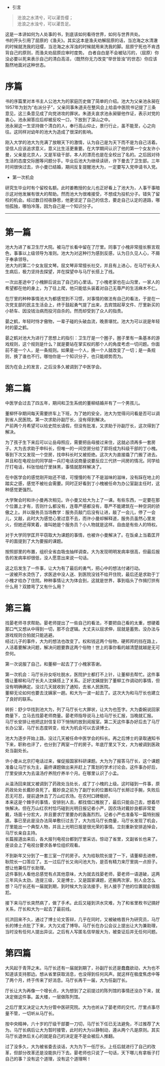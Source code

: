 - 引言

>沧浪之水清兮，可以濯吾缨；  
>沧浪之水浊兮，可以濯吾足。  



这是一本讲如何为人处事的书，到底该如何看待世界，如何与世界共处。  
书的开头引用了屈原的《渔夫》。其实这本是渔夫劝解屈原的话，当沧海之水清澈的时候就洗我的冠缨，当沧海之水浑浊的时候就用来洗我的脚。屈原宁死也不肯违背自己的原则，而渔夫劝屈原应审时度势。
白者自白是不会被玷污的，（屈原）你没必要以死来表示自己的清白高洁，（既然你无力改变“举世皆浊”的世态）你应该豁然地面对这种世态。

# 序篇

书的序篇里对本书主人公池大为的家庭历史做了简单的介绍。池大为父亲池永昶在1957年为划为“右派分子”，父亲同事朱道夫在整风会上给县中医院书记提了三条意见，这三条意见成了向党进攻的罪状。朱道夫哀求池永昶替他作证，表示对党的衷心。池永昶答应后却被反咬一口，下放到了深山之中。  
池永昶这一生坚持做个清白的人，奉行高山仰止，景行行止，虽不能至，心之向往。这同样对幼年的池大为造成了很深的影响。  


刚入大学的池大为充满了放眼天下的激情，认为自己是为天下而不是为自己活着。坚信人应该追求意义，意义比生活更重要。在大学期间认识了他的第一个女友许小曼，父亲是北京人，又是军级干部，本人的漂亮也是在全校出了名的。之后因对待生活的态度交际圈等问题分手。毕业后池大为继续读研，许下曼去了卫生部。三年时间很快过去，许小曼已结婚，期间反复提醒池大为，一定要写入党申请书入党。


- 第一次机会    

研究生毕业时有个留校名额。此时姜教授的女儿也正好看上了池大为，人事干事暗示这对他发展有很大的帮助。然而池大为很难接受，不想成为投机分子。错失了留校的机会。经过数日彻夜静思，他更坚定了自己的信念，要走自己认定的道路，哪怕孤独，哪怕冷落，因为自己是一个知识分子。

***

# 第一篇   
池大为进了省卫生厅大院。被马厅长看中留在了厅里。同事丁小槐非常擅长察言观色，事事以上级领导为准则。池大为对这种行为感到反感，认为日久见人心，不屑于奉承领导。  
池大为的第二个女友屈文琴。屈文琴非常擅长社交，并且有上进心，在马厅长夫人生病后，极力坚持去探望，并在探望中与马厅长搭上了线。

一次出差途中丁小槐醉后说出了自己的心里话。丁小槐老家也在山沟里，一家人的希望都在他的身上，为了往上爬，他只能低头装着对自己无尊严的生活麻木不仁。

在厅里的种种事情池大为都感觉到不习惯，对事情的做法有自己的看法，于是在一次党支部的民主生活会上，终于鼓起勇气提了出来，去宾馆起草文件、厅里新买的小轿车、因没钱治病而投河自杀的。然而却受到了众人的指责。

晏之鹤，年轻时恃才傲物，一辈子碰的头破血流，晚景堪忧。池大为可以说是年轻时的晏之鹤。

晏之鹤对池大为进行了思想上的指引：卫生厅是一个圈子，圈子里有一条基本的游戏规则，这个规则是什么？就是要站在掌实权的那个人的角度考虑一切问题。你面前不是一个人，是一条规则。如果是一个人，换一个人就改变了一切；是一条规则，换了谁也不行。哪怕你是一个知识分子，也只能顺势而为。

因为在会上的发言，之后没多久被调到了中医学会。

# 第二篇
中医学会过去了四五年，期间和卫生系统的董柳结婚并有了一个男孩儿。

董柳怀孕期间每天需要挤车上下班，为了她的安全，池大为觉得问问看是否可以调到省人民医院。第一次求助孙副厅长，没有得到解决。  
产前两个月希望可以给史院长请假，但没有批准，又求助于孙副厅长，这次得到了解决。  

为了孩子生下来后可以让岳母照应，需要把岳母接过来住，这就必须再多一套房子。大为去求助于申科长，但唯一的一间空房分给了即将成为科级干部的丁小槐。  
等到下次又发现一个空房，找申科长时又被拒绝。这次大为直接撬了门搬了进去。并且和在电视台的同学胡一兵打电话说商量说要反应三代挤一间房的情况。同学给厅打电话，科张怕给厅里抹黑，事情就那样解决了。

在中医学会的感觉刚开始还不错，可慢慢的有了不是滋味的滋味，没有踩在地上的踏实之感，感觉不被社会需要。同时正好看到丁小槐被任命为办公室副主任时，这种感觉更强烈。

大学聚会时和许小曼再次相见。许小曼又给大为上了一课。有些东西，一定要在那个位置上才有，否则什么都没有，连尊严感都没有，尊严不能建筑在一种空洞的骄傲之上。并以服务员当场教学：服务员敲门后没有让进，敲了一会儿，停了一会儿，又敲，此时大为感觉心里过意不去，而许小曼却解释道，服务员虽然心里发火，但她还得笑着，谁叫她是个服务员？小人物就是这样。自由是有些人的特权。

对于大学同学匡开平窃取大为课题的事情，也被许小曼解决了。在饭桌上当着匡开平的面提到了大为要报的课题。


按照部里的布置，组织全省血吸虫抽样调查。大为发现明明发病率很高，但最后报告的发病率却很低，没人愿意出来说一句话。

这之后发生了一件事，让大为有了最后的勇气，把心中的想法付诸行动。  
一波被开水烫伤了，求医途中没人送、到医院没钱不给开住院，最后还是求助于丁小槐才给办了住院。种种事情让大为体会到，这就是世界，事到临头了作揖打拱有什么用？双膝弯了又有什么用？


# 第三篇

找晏老师寻求帮助。晏老师提出了一些自己的看法，不要把自己看的太重，想硬着那口气又想从中得到一切，那不合逻辑。大丈夫以屈求伸，屈就是蓄势。没办法与游戏规则合拍就只能逃避。  
经过儿子的事件，大为的想法也改变了。权和钱这两个俗物，硬邦邦的挡在路上，人活着要解决问题，解决问题要靠这两个俗物！世上的事你看的越清楚就越是无可奈何。

第一次说服了自己，和董柳一起去了丁小槐家答谢。

第一次机会：马厅长孙女呕吐脱水，医院护士都打不上针，让董柳去帮忙。这件事情让董柳和马厅长夫人沈姨搭上了关系。正好沈姨提到了董柳工作调动的事情，但没有明确确定。没过几天就收到了通知，去省人民医院。   
董柳无论如何也要去沈姨家一趟。和大为一波一起去了。这次大为和马厅长也建立了良好的联系。

转折：舒少华找到池大为，列了马厅长七大罪状，让大为也签字。大为委婉说回家商量下，立马去找晏老师商量。晏老师指导说马上给马厅长汇报，当晚就汇报。  
马厅长安排让他把这封信复印下悄悄的放到阅报室。第二天这件事办好后去了马厅长办公室，马厅长态度转变，给大为机会可以去读博士。

池大为逐步开始上路，没过几天被任命中医学会的科长。再之后博士的录取通知书下来，职称也评了，也分到了两室一厅的房子。年底厅里又下文，大为被调到医政处当副处长。

许小曼从北京打电话过来，催促报国家科研课题。大为为了报答马厅长，这个课题准备让马厅长为主，最终课题做出来并赶上了策划的学术讨论会。这件事办好后，厅里安排大为去温汤疗养院疗养半个月。在哪里认识了小孟。

从温汤回来就又被调到了药政处当处长，成了丁小槐的上级。这时碰到一件事，原药政处处长戴妙良死了。戴妙良之前为了副厅长的位置和马厅长掰过手腕，失败后忍无可忍，提前退休去了万山红农场。在农村口碑极好。  
本来这是个棘手的事情，安排别人去，都找借口推脱了，最后只能自己去，想着尽快解决。但在万山红农村恰巧碰到光明日报记者小严，因农场对戴妙良都非常爱戴，场面十分宏大，并且要求厅里要办的轰轰烈烈。记者小严也准备写一篇特别报道。事已至此是没办法简单敷衍过去了，大为找马厅长商量，马厅长发现了机会，厅里能出一个典型人物，并且上光明日报是很光荣的事情。立刻重新安排追悼会，马厅长亲自主持。  
长篇报道出来后，各大报刊电视台都到厅里采访。惊动了省里，文副省长也来了。座谈会上了电视台要求各单位组织观看。

不到新年又分到了一套三室一厅的房子。大为给耿院长提了一下，请董柳去进修，耿院长一口答应了。五一过后厅长又询问池大为，是否有精力来厅里挑一点担子。想让他兼任厅长助理。  
这件事别人看他总感觉有点其他意味，大为就去找晏老师，晏老师一语道破，这两三年风头太劲，连提三级，又是博士，又是国家课题，还搬两次家，别人会怎么想？马厅长还有一届就到期，到时候大为没法接手，别人接手了他的位置就会很尴尬。

接下来马厅长突然病了，做了手术。此后又碰到洪水灾难，为了和省里枚书记搞好关系，厅长和大为一起去了最前线。

抗洪回来不久，通过了博士论文答辩，几乎在同时，又被破格晋升为研究员，马厅长的博士点批了下来，大为又成了博导。马厅长在办公会议上提出让大为兼助理，当时没有任何人提出异议。之后有人写匿名信举报大为，被查证后并无任何问题。


# 第四篇

大风起于青萍之末。马厅长还有一届就到期了，孙副厅长还是蠢蠢欲动，大为也不知道该支持那边。想从省里获取消息，也没得到任何风声。就这样在极度焦虑中等了两个月，终于传来了好消息。马厅长再干一届，大为任副厅长。

厅长让大为再像一个增长点，大为想到了之前提过的陈列馆的事情还没办下来，就决定做这件事。盖大楼，一层做陈列馆。  

之后厅里又决定让大为分管中医研究院。大为也听从了晏老师的交代，厅里点事尽量不管，一切听从马厅长。

按中央精神，六十岁的厅级干部要一刀切，马厅长下任已无法避免，不过推荐了大为。马厅长病后让大为暂时接管，此时的大为以静制动，遵从两个凡是原则。其实马厅长退休后关心的就是自己的决定是不是会被后人推翻。

过了没多久，大为被省委去谈话，大为为下一任厅长。上任后就进行了自己的改革，但部分改革还是没能执行下去。晏老师也只说了一句话，天下哪儿有拿板子打自己的事？没有这个道理，没有这个道理啊！













